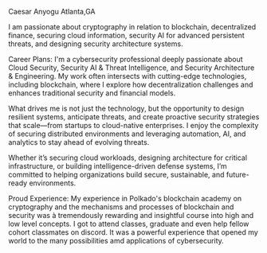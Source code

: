 Caesar Anyogu
Atlanta,GA

I am passionate about cryptography in relation to blockchain, decentralized finance, securing cloud information, security AI for advanced persistent threats, and designing security architecture systems.

Career Plans:
I'm a cybersecurity professional deeply passionate about Cloud Security, Security AI & Threat Intelligence, and Security Architecture & Engineering. My work often intersects with cutting-edge technologies, including blockchain, where I explore how decentralization challenges and enhances traditional security and financial models.

What drives me is not just the technology, but the opportunity to design resilient systems, anticipate threats, and create proactive security strategies that scale—from startups to cloud-native enterprises. I enjoy the complexity of securing distributed environments and leveraging automation, AI, and analytics to stay ahead of evolving threats.

Whether it’s securing cloud workloads, designing architecture for critical infrastructure, or building intelligence-driven defense systems, I’m committed to helping organizations build secure, sustainable, and future-ready environments.

Proud Experience:
My experience in Polkado's blockchain academy on cryptography and the mechanisms and processes of blockchain and security was à tremendously rewarding and insightful course into high and low level concepts. I got to attend classes, graduate and even help fellow cohort classmates on discord. It was a powerful experience that opened my world to the many possibilities amd applications of cybersecurity.
